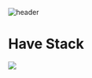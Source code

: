 
![header](https://capsule-render.vercel.app/api?type=waving&color=auto&height=300&section=header&text=Welcome.&fontSize=90)

# Have Stack
<img src="https://img.shields.io/badge/Kotlin-EE4C2C?style=for-the-badge&logo=Kotlin&logoColor=white">

